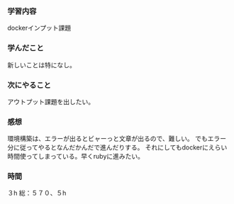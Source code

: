 ### 学習内容
dockerインプット課題
### 学んだこと
新しいことは特になし。
### 次にやること
アウトプット課題を出したい。
### 感想
環境構築は、エラーが出るとビャーっと文章が出るので、難しい。
でもエラー分に従ってやるとなんだかんだで進んだりする。
それにしてもdockerにえらい時間使ってしまっている。早くrubyに進みたい。
### 時間
３h
総：５７０、５h
